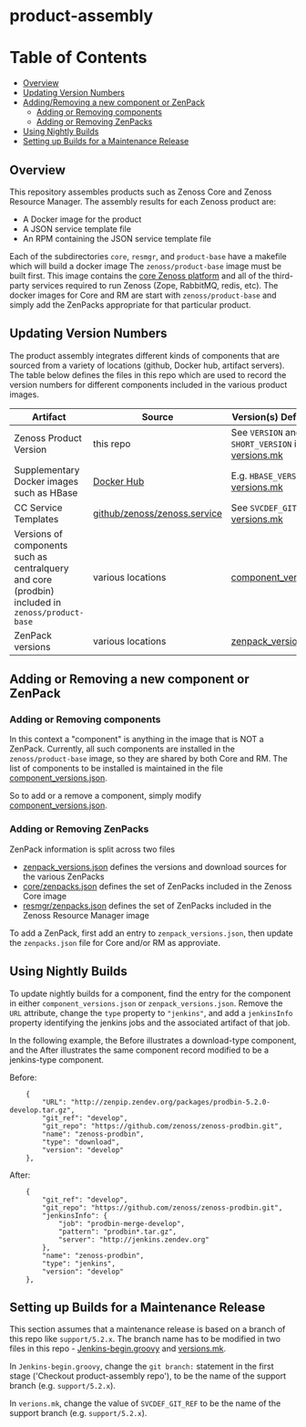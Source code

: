 # product-assembly

# Table of Contents
  - [Overview](#overview)
  - [Updating Version Numbers](#updating-version-numbers)
  - [Adding/Removing a new component or ZenPack](#adding-or-removing-a-new-component-or-zenpack)
    - [Adding or Removing components](#adding-or-removing-components)
    - [Adding or Removing ZenPacks](#adding-or-removing-zenpacks)
  - [Using Nightly Builds](#using-nightly-builds)
  - [Setting up Builds for a Maintenance Release](#setting-up-builds-for-a-maintenance-release)

## Overview

This repository assembles products such as Zenoss Core and Zenoss Resource Manager.
The assembly results for each Zenoss product are:
* A Docker image for the product
* A JSON service template file
* An RPM containing the JSON service template file

Each of the subdirectories `core`, `resmgr`, and `product-base` have a makefile which will build a docker image
The `zenoss/product-base` image must be built first. This image contains the
[core Zenoss platform](https://github.com/zenoss/zenoss-prodbin)
and all of the third-party services required to run Zenoss (Zope, RabbitMQ, redis, etc).
The  docker images for Core and RM are start with `zenoss/product-base` and
simply add the ZenPacks appropriate for that particular product.

## Updating Version Numbers

The product assembly integrates different kinds of components that are sourced
from a variety of locations (github, Docker hub, artifact servers). The table below
defines the files in this repo which are used to record the version numbers for different
components included in the various product images.

| Artifact | Source | Version(s) Defined Here |
| -------- | ------ | -------------------- |
| Zenoss Product Version | this repo | See `VERSION` and `SHORT_VERSION` in [versions.mk](versions.mk) |
| Supplementary Docker images such as HBase | [Docker Hub](https://hub.docker.com/u/zenoss/dashboard/)  | E.g. `HBASE_VERSION` in [versions.mk](versions.mk) |
| CC Service Templates | [github/zenoss/zenoss.service](https://github.com/zenoss/zenoss-service) | See `SVCDEF_GIT_REF` in [versions.mk](versions.mk) |
| Versions of components such as centralquery and core (prodbin) included in `zenoss/product-base` | various locations | [component_versions.json](component_versions.json) |
| ZenPack versions  | various locations | [zenpack_versions.json](zenpack_versions.json) |

## Adding or Removing a new component or ZenPack

### Adding or Removing components
In this context a "component" is anything in the image that is NOT a ZenPack.
Currently, all such components are installed in the `zenoss/product-base` image, so they are shared by
both Core and RM. The list of components to be installed is maintained in the file
[component_versions.json](component_versions.json).

So to add or a remove a component, simply modify [component_versions.json](component_versions.json).

### Adding or Removing ZenPacks
ZenPack information is split across two files
* [zenpack_versions.json](zenpack_versions.json) defines the versions and download sources for the various ZenPacks
* [core/zenpacks.json](core/zenpacks.json) defines the set of ZenPacks included in the Zenoss Core image
* [resmgr/zenpacks.json](resmgr/zenpacks.json) defines the set of ZenPacks included in the Zenoss Resource Manager image

To add a ZenPack, first add an entry to `zenpack_versions.json`, then update the `zenpacks.json` file for Core and/or RM as approviate.

## Using Nightly Builds
To update nightly builds for a component, find the entry for the component in either
`component_versions.json` or `zenpack_versions.json`.
Remove the `URL` attribute,
change the `type` property to `"jenkins"`, and
add a `jenkinsInfo` property identifying the jenkins jobs and the associated artifact of that job.

In the following example, the Before illustrates a download-type component, and the After illustrates
the same component record modified to be a jenkins-type component.

Before:
```
    {
        "URL": "http://zenpip.zendev.org/packages/prodbin-5.2.0-develop.tar.gz",
        "git_ref": "develop",
        "git_repo": "https://github.com/zenoss/zenoss-prodbin.git",
        "name": "zenoss-prodbin",
        "type": "download",
        "version": "develop"
    },
```

After:
```
    {
        "git_ref": "develop",
        "git_repo": "https://github.com/zenoss/zenoss-prodbin.git",
        "jenkinsInfo": {
            "job": "prodbin-merge-develop",
            "pattern": "prodbin*.tar.gz",
            "server": "http://jenkins.zendev.org"
        },
        "name": "zenoss-prodbin",
        "type": "jenkins",
        "version": "develop"
    },
```

## Setting up Builds for a Maintenance Release
This section assumes that a maintenance release is based on a branch of this repo like `support/5.2.x`.
The branch name has to be modified in two files in this repo - [Jenkins-begin.groovy](Jenkins-begin.groovy) and
[versions.mk](versions.mk).

In `Jenkins-begin.groovy`, change the `git branch:` statement in the first stage ('Checkout product-assembly repo'), to be the name of the support branch (e.g. `support/5.2.x`).

In `verions.mk`, change the value of `SVCDEF_GIT_REF` to be the name of the support branch (e.g. `support/5.2.x`).
